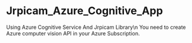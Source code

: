 # Jrpicam_Azure_Cognitive_App

Using Azure Cognitive Service And Jrpicam Library\n
You need to create Azure computer vision API in your Azure Subscription.

